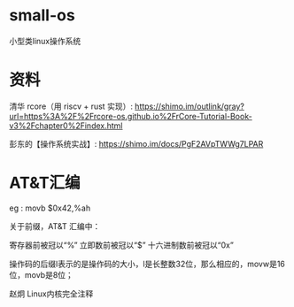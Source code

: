 # small-os
小型类linux操作系统

# 资料

清华 rcore（用 riscv + rust 实现）:
https://shimo.im/outlink/gray?url=https%3A%2F%2Frcore-os.github.io%2FrCore-Tutorial-Book-v3%2Fchapter0%2Findex.html

彭东的【操作系统实战】:
https://shimo.im/docs/PgF2AVpTWWg7LPAR

# AT&T汇编

eg :
movb $0x42,%ah

关于前缀，AT&T 汇编中：

寄存器前被冠以“%”
立即数前被冠以“$”
十六进制数前被冠以“0x”

操作码的后缀l表示的是操作码的大小，l是长整数32位，那么相应的，movw是16位，movb是8位；



赵炯
Linux内核完全注释


